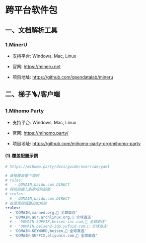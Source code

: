 # 跨平台软件包


## 一、文档解析工具

### 1.MinerU

* 支持平台: Windows, Mac, Linux

* 官网: https://mineru.net

* 项目地址: https://github.com/opendatalab/mineru

## 二、梯子🪜/客户端

### 1.Mihomo Party

* 支持平台: Windows, Mac, Linux

* 官网: https://mihomo.party/

* 项目地址: https://github.com/mihomo-party-org/mihomo-party

#### (1).覆盖配置示例
```yaml
# https://mihomo.party/docs/guide/override/yaml

# 直接覆盖整个规则
# rules:
#   - DOMAIN,baidu.com,DIRECT
# 将规则插入到原规则前面
# +rules:
  # - DOMAIN,baidu.com,DIRECT
# 在原规则后面追加规则
+rules:
  - 'DOMAIN,manned.org,🎯 全球直连'
  - 'DOMAIN,aur.archlinux.org,🎯 全球直连'
  # - 'DOMAIN-SUFFIX,beisen-inc.com,🎯 全球直连'
  # - 'DOMAIN,beisen2-idp.yufuid.com,🎯 全球直连'
  - 'DOMAIN-KEYWORD,beisen,🎯 全球直连'
  - 'DOMAIN-SUFFIX,aliyuncs.com,🎯 全球直连'
```